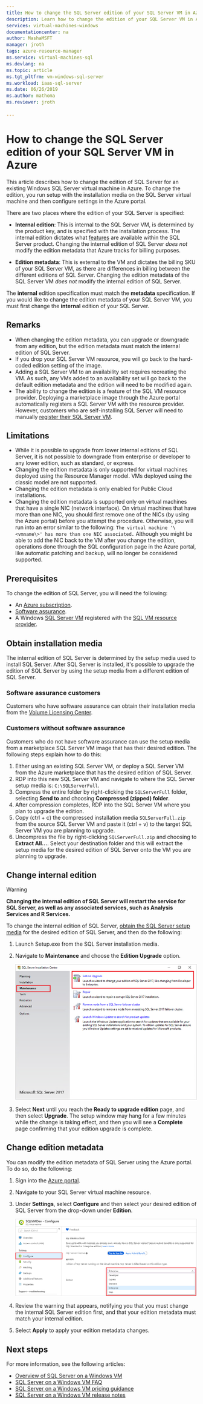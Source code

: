 ```yaml
---
title: How to change the SQL Server edition of your SQL Server VM in Azure | Microsoft Docs
description: Learn how to change the edition of your SQL Server VM in Azure. 
services: virtual-machines-windows
documentationcenter: na
author: MashaMSFT
manager: jroth
tags: azure-resource-manager
ms.service: virtual-machines-sql
ms.devlang: na
ms.topic: article
ms.tgt_pltfrm: vm-windows-sql-server
ms.workload: iaas-sql-server
ms.date: 06/26/2019
ms.author: mathoma
ms.reviewer: jroth

---
```

# How to change the SQL Server edition of your SQL Server VM in Azure

This article describes how to change the edition of SQL Server for an existing Windows SQL Server virtual machine in Azure. To change the edition, you run setup with the installation media on the SQL Server virtual machine and then configure settings in the Azure portal.


There are two places where the edition of your SQL Server is specified:

- **Internal edition**: This is internal to the SQL Server VM, is determined by the product key, and is specified with the installation process. The internal edition dictates what [features](/sql/sql-server/editions-and-components-of-sql-server-2017) are available within the SQL Server product. Changing the internal edition of SQL Server *does not* modify the edition metadata that Azure tracks for billing purposes. 

- **Edition metadata**: This is external to the VM and dictates the billing SKU of your SQL Server VM, as there are differences in billing between the different editions of SQL Server. Changing the edition metadata of the SQL Server VM *does not* modify the internal edition of SQL Server.

The **internal** edition specification must match the **metadata** specification. If you would like to change the edition metadata of your SQL Server VM, you must first change the **internal** edition of your SQL Server.

## Remarks

 - When changing the edition metadata, you can upgrade or downgrade from any edition, but the edition metadata must match the internal edition of SQL Server.
 - If you drop your SQL Server VM resource, you will go back to the hard-coded edition setting of the image.
 - Adding a SQL Server VM to an availability set requires recreating the VM. As such, any VMs added to an availability set will go back to the default edition metadata and the edition will need to be modified again.
 - The ability to change the edition is a feature of the SQL VM resource provider. Deploying a marketplace image through the Azure portal automatically registers a SQL Server VM with the resource provider. However, customers who are self-installing SQL Server will need to manually [register their SQL Server VM](virtual-machines-windows-sql-register-with-rp.md).

 
## Limitations

 - While it is possible to upgrade from lower internal editions of SQL Server, it is not possible to downgrade from enterprise or developer to any lower edition, such as standard, or express. 
 - Changing the edition metadata is only supported for virtual machines deployed using the Resource Manager model. VMs deployed using the classic model are not supported. 
 - Changing the edition metadata is only enabled for Public Cloud installations.
 - Changing the edition metadata is supported only on virtual machines that have a single NIC (network interface). On virtual machines that have more than one NIC, you should first remove one of the NICs (by using the Azure portal) before you attempt the procedure. Otherwise, you will run into an error similar to the following: 
   `The virtual machine '\<vmname\>' has more than one NIC associated.` Although you might be able to add the NIC back to the VM after you change the edition, operations done through the SQL configuration page in the Azure portal, like automatic patching and backup, will no longer be considered supported.

## Prerequisites

To change the edition of SQL Server, you will need the following: 

- An [Azure subscription](https://azure.microsoft.com/free/).
- [Software assurance](https://www.microsoft.com/licensing/licensing-programs/software-assurance-default). 
- A Windows [SQL Server VM](https://docs.microsoft.com/azure/virtual-machines/windows/sql/virtual-machines-windows-portal-sql-server-provision) registered with the [SQL VM resource provider](virtual-machines-windows-sql-register-with-rp.md).

## Obtain installation media  

The internal edition of SQL Server is determined by the setup media used to install SQL Server. After SQL Server is installed, it's possible to upgrade the edition of SQL Server by using the setup media from a different edition of SQL Server.

### Software assurance customers

Customers who have software assurance can obtain their installation media from the [Volume Licensing Center](https://www.microsoft.com/Licensing/servicecenter/default.aspx). 

### Customers without software assurance 

Customers who do not have software assurance can use the setup media from a marketplace SQL Server VM image that has their desired edition. The following steps explain how to do this:

1. Either using an existing SQL Server VM, or deploy a SQL Server VM from the Azure marketplace that has the desired edition of SQL Server. 
1. RDP into this new SQL Server VM and navigate to where the SQL Server setup media is: `C:\SQLServerFull`. 
1. Compress the entire folder by right-clicking the `SQLServerFull` folder, selecting **Send to** and choosing **Compressed (zipped) folder**. 
1. After compression completes, RDP into the SQL Server VM where you plan to upgrade the edition. 
1. Copy (ctrl + c) the compressed installation media `SQLServerFull.zip` from the source SQL Server VM and paste it (ctrl + v) to the target SQL Server VM you are planning to upgrade. 
1. Uncompress the file by right-clicking `SQLServerFull.zip` and choosing to **Extract All...**. Select your destination folder and this will extract the setup media for the desired edition of SQL Server onto the VM you are planning to upgrade. 
 

## Change internal edition

  > [!WARNING]
  > **Changing the internal edition of SQL Server will restart the service for SQL Server, as well as any associated services, such as Analysis Services and R Services.** 

To change the internal edition of SQL Server, [obtain the SQL Server setup media](#obtain-installation-media) for the desired edition of SQL Server, and then do the following:

1. Launch Setup.exe from the SQL Server installation media. 
1. Navigate to **Maintenance** and choose the **Edition Upgrade** option. 

   ![Upgrade edition of SQL Server](media/virtual-machines-windows-sql-change-edition/edition-upgrade.png)

1. Select **Next** until you reach the **Ready to upgrade edition** page, and then select **Upgrade**. The setup window may hang for a few minutes while the change is taking effect, and then you will see a **Complete** page confirming that your edition upgrade is complete. 


## Change edition metadata

You can modify the edition metadata of SQL Server using the Azure portal. To do so, do the following:

1. Sign into the [Azure portal](https://portal.azure.com). 
1. Navigate to your SQL Server virtual machine resource. 
1. Under **Settings**, select **Configure** and then select your desired edition of SQL Server from the drop-down under **Edition**. 

   ![Change edition metadata](media/virtual-machines-windows-sql-change-edition/edition-change-in-portal.png)

1. Review the warning that appears, notifying you that you must change the internal SQL Server edition first, and that your edition metadata must match  your internal edition. 
1. Select **Apply** to apply your edition metadata changes. 

## Next steps

For more information, see the following articles: 

* [Overview of SQL Server on a Windows VM](virtual-machines-windows-sql-server-iaas-overview.md)
* [SQL Server on a Windows VM FAQ](virtual-machines-windows-sql-server-iaas-faq.md)
* [SQL Server on a Windows VM pricing guidance](virtual-machines-windows-sql-server-pricing-guidance.md)
* [SQL Server on a Windows VM release notes](virtual-machines-windows-sql-server-iaas-release-notes.md)


